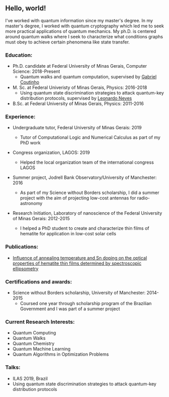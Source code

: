 ## Hello, world!

I've worked with quantum information since my master's degree. In my master's degree, I worked with quantum cryptography which led me to seek more practical applications of quantum mechanics. My ph.D. is centered around quantum walks where I seek to characterize what conditions graphs must obey to achieve certain phenomena like state transfer.

### Education:

* Ph.D. candidate at Federal University of Minas Gerais, Computer Science: 2018-Present
  * Quantum walks and quantum computation, supervised by [Gabriel Coutinho](https://homepages.dcc.ufmg.br/~gabriel/)
* M. Sc. at Federal Univeristy of Minas Gerais, Physics: 2016-2018
  * Using quantum state discrimination strategies to attack quantum-key distribution protocols, supervised by [Leonardo Neves](http://lattes.cnpq.br/0174392273282011)
* B.Sc. at Federal University of Minas Gerais, Physics: 2011-2016


### Experience:

* Undergraduate tutor, Federal University of Minas Gerais: 2019
  * Tutor of Computational Logic and Numerical Calculus as part of my PhD work

* Congress organization, LAGOS: 2019 
  * Helped the local organization team of the international congress LAGOS

* Summer project, Jodrell Bank Observatory/University of Manchester: 2016
  * As part of my Science without Borders scholarship, I did a summer project with the aim of projecting low-cost antennas for radio-astronomy

* Research Initiation, Laboratory of nanoscience of the Federal University of Minas Gerais: 2012-2015
  * I helped a PhD student to create and characterize thin films of hematite for application in low-cost solar cells

### Publications:

* [Influence of annealing temperature and Sn doping on the optical properties of hematite thin films determined by spectroscopic ellipsometry](https://aip.scitation.org/doi/abs/10.1063/1.4954315)

### Certifications and awards:

* Science without Borders scholarship, University of Manchester: 2014-2015
  * Coursed one year through scholarship program of the Brazilian Government and I was part of a summer project

### Current Research Interests:

* Quantum Computing
 * Quantum Walks
 * Quantum Chemistry
 * Quantum Machine Learning
 * Quantum Algorithms in Optimization Problems

### Talks:

* ILAS 2019, Brazil
 *  Using quantum state discrimination strategies to attack quantum-key distribution protocols
